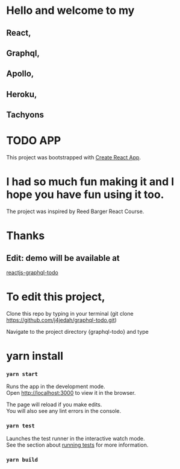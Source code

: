 # Hello and welcome to my

## React,

## Graphql,

## Apollo,

## Heroku,

## Tachyons

# TODO APP

This project was bootstrapped with [Create React App](https://github.facebook.com/create-react-app).

# I had so much fun making it and I hope you have fun using it too.

The project was inspired by Reed Barger React Course.

# Thanks

## Edit: demo will be available at

[reactjs-graphql-todo](https://reactjs-graphql-todo.herokuapp.com)

# To edit this project,

Clone this repo by typing in your terminal
(git clone https://github.com/j4jedah/graphql-todo.git)

Navigate to the project directory {graphql-todo} and type

# yarn install

### `yarn start`

Runs the app in the development mode.\
Open [http://localhost:3000](http://localhost:3000) to view it in the browser.

The page will reload if you make edits.\
You will also see any lint errors in the console.

### `yarn test`

Launches the test runner in the interactive watch mode.\
See the section about [running tests](https://facebook.github.io/create-react-app/docs/running-tests) for more information.

### `yarn build`
